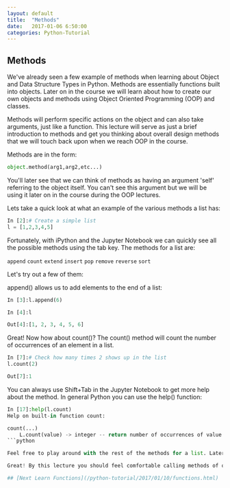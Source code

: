 ```yaml
---
layout: default
title:  "Methods"
date:   2017-01-06 6:50:00
categories: Python-Tutorial
---
```



## Methods
We've already seen a few example of methods when learning about Object and Data Structure Types in Python. Methods are essentially functions built into objects. Later on in the course we will learn about how to create our own objects and methods using Object Oriented Programming (OOP) and classes.

Methods will perform specific actions on the object and can also take arguments, just like a function. This lecture will serve as just a brief introduction to methods and get you thinking about overall design methods that we will touch back upon when we reach OOP in the course.

Methods are in the form:
```python
object.method(arg1,arg2,etc...)
```

You'll later see that we can think of methods as having an argument 'self' referring to the object itself. You can't see this argument but we will be using it later on in the course during the OOP lectures.

Lets take a quick look at what an example of the various methods a list has:
```python
In [2]:# Create a simple list
l = [1,2,3,4,5]
```
Fortunately, with iPython and the Jupyter Notebook we can quickly see all the possible methods using the tab key. The methods for a list are:

`append`
`count`
`extend`
`insert`
`pop`
`remove`
`reverse`
`sort`

Let's try out a few of them:

append() allows us to add elements to the end of a list:
```python
In [3]:l.append(6)
```
```python
In [4]:l
```
```python
Out[4]:[1, 2, 3, 4, 5, 6]
```
Great! Now how about count()? The count() method will count the number of occurrences of an element in a list.
```python
In [7]:# Check how many times 2 shows up in the list
l.count(2)
```
```python
Out[7]:1
```
You can always use Shift+Tab in the Jupyter Notebook to get more help about the method. In general Python you can use the help() function:
```python
In [17]:help(l.count)
Help on built-in function count:

count(...)
    L.count(value) -> integer -- return number of occurrences of value
```python

Feel free to play around with the rest of the methods for a list. Later on in this section your quiz will involve using help and Google searching for methods of different types of objects!

Great! By this lecture you should feel comfortable calling methods of objects in Python!

## [Next Learn Functions](/python-tutorial/2017/01/10/functions.html)